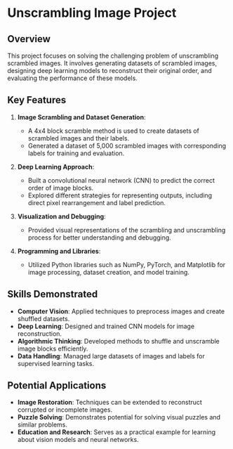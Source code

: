 # Unscrambling Image Project

## Overview
This project focuses on solving the challenging problem of unscrambling scrambled images. It involves generating datasets of scrambled images, designing deep learning models to reconstruct their original order, and evaluating the performance of these models.

## Key Features
1. **Image Scrambling and Dataset Generation**:
   - A 4x4 block scramble method is used to create datasets of scrambled images and their labels.
   - Generated a dataset of 5,000 scrambled images with corresponding labels for training and evaluation.

2. **Deep Learning Approach**:
   - Built a convolutional neural network (CNN) to predict the correct order of image blocks.
   - Explored different strategies for representing outputs, including direct pixel rearrangement and label prediction.

3. **Visualization and Debugging**:
   - Provided visual representations of the scrambling and unscrambling process for better understanding and debugging.

4. **Programming and Libraries**:
   - Utilized Python libraries such as NumPy, PyTorch, and Matplotlib for image processing, dataset creation, and model training.

## Skills Demonstrated
- **Computer Vision**: Applied techniques to preprocess images and create shuffled datasets.
- **Deep Learning**: Designed and trained CNN models for image reconstruction.
- **Algorithmic Thinking**: Developed methods to shuffle and unscramble image blocks efficiently.
- **Data Handling**: Managed large datasets of images and labels for supervised learning tasks.

## Potential Applications
- **Image Restoration**: Techniques can be extended to reconstruct corrupted or incomplete images.
- **Puzzle Solving**: Demonstrates potential for solving visual puzzles and similar problems.
- **Education and Research**: Serves as a practical example for learning about vision models and neural networks.
